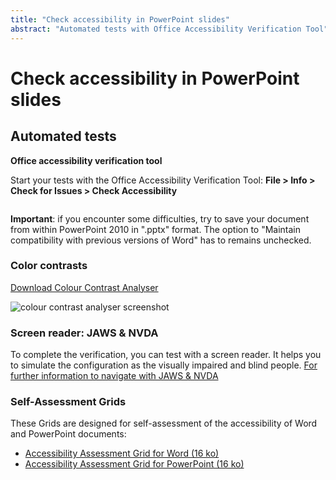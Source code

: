 ```yaml
---
title: "Check accessibility in PowerPoint slides"
abstract: "Automated tests with Office Accessibility Verification Tool"
---
```


# Check accessibility in PowerPoint slides

## Automated tests 

**Office accessibility verification tool**

Start your tests with the Office Accessibility Verification Tool:
**File > Info > Check for Issues > Check Accessibility**

<img class= "img-fluid" src="/en/content-and-communication/images/checkacc.png" alt=""/>

**Important**: if you encounter some difficulties, try to save your document from within PowerPoint 2010 in ".pptx" format. The option to "Maintain compatibility with previous versions of Word" has to remains unchecked.

### Color contrasts
[Download Colour Contrast Analyser](https://developer.paciellogroup.com/resources/contrastanalyser/)

<img alt="colour contrast analyser screenshot" src="../../images/cca.png" class="img-fluid" />  

### Screen reader: JAWS & NVDA
To complete the verification, you can test with a screen reader. 
It helps you to simulate the configuration as the visually impaired and blind people.
[For further information to navigate with JAWS & NVDA](../../../web/toolbox/methods-and-test-tools/navigating-with-a-screen-reader)

### Self-Assessment Grids 

These Grids are designed for self-assessment of the accessibility of Word and PowerPoint documents: 
- <a href="../../AXS_assess_grid_WORD_EN.xlsx">Accessibility Assessment Grid for Word (16 ko)</a>
- <a href="../../AXS_assess_grid_PPT_EN.xlsx">Accessibility Assessment Grid for PowerPoint (16 ko)</a>


